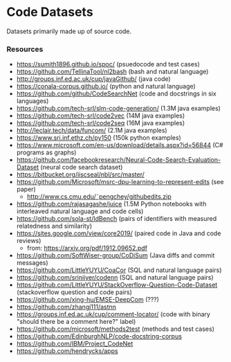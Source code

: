 # Code Datasets

Datasets primarily made up of source code.

### Resources

- https://sumith1896.github.io/spoc/ (psuedocode and test cases)
- https://github.com/TellinaTool/nl2bash (bash and natural language)
- http://groups.inf.ed.ac.uk/cup/javaGithub/ (java code)
- https://conala-corpus.github.io/ (python and natural language)
- https://github.com/github/CodeSearchNet (code and docstrings in six languages)
- https://github.com/tech-srl/slm-code-generation/ (1.3M java examples)
- https://github.com/tech-srl/code2vec (14M java examples)
- https://github.com/tech-srl/code2seq (16M java examples)
- http://leclair.tech/data/funcom/ (2.1M java examples)
- https://www.sri.inf.ethz.ch/py150 (150k python examples)
- https://www.microsoft.com/en-us/download/details.aspx?id=56844 (C# programs as graphs)
- https://github.com/facebookresearch/Neural-Code-Search-Evaluation-Dataset (neural code search dataset)
- https://bitbucket.org/iiscseal/nbl/src/master/
- https://github.com/Microsoft/msrc-dpu-learning-to-represent-edits (see paper)
  - http://www.cs.cmu.edu/˜pengchey/githubedits.zip
- https://github.com/rajasagashe/juice (1.5M Python notebooks with interleaved natural language and code cells)
- https://github.com/sola-st/IdBench (pairs of identifiers with measured relatedness and similarity)
- https://sites.google.com/view/core2019/ (paired code in Java and code reviews)
  - from: https://arxiv.org/pdf/1912.09652.pdf
- https://github.com/SoftWiser-group/CoDiSum (Java diffs and commit messages)
- https://github.com/LittleYUYU/CoaCor (SQL and natural language pairs)
- https://github.com/sriniiyer/codenn (SQL and natural language pairs)
- https://github.com/LittleYUYU/StackOverflow-Question-Code-Dataset (stackoverflow question and code pairs)
- https://github.com/xing-hu/EMSE-DeepCom (???)
- https://github.com/zhangj111/astnn
- https://groups.inf.ed.ac.uk/cup/comment-locator/ (code with binary "should there be a comment here?" label)
- https://github.com/microsoft/methods2test (methods and test cases)
- https://github.com/EdinburghNLP/code-docstring-corpus
- https://github.com/IBM/Project_CodeNet
- https://github.com/hendrycks/apps
